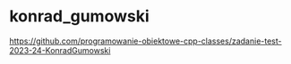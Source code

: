 # konrad_gumowski
https://github.com/programowanie-obiektowe-cpp-classes/zadanie-test-2023-24-KonradGumowski
